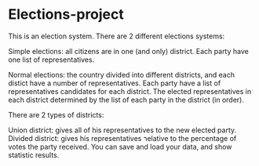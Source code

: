 # Elections-project

This is an election system.
There are 2 different elections systems:

Simple elections: all citizens are in one (and only) district.
Each party have one list of representatives.

Normal elections: the country divided into different districts, and each distict have a number of representatives.
Each party have a list of representatives candidates for each district.
The elected representatives in each district determined by the list of each party in the district (in order).

There are 2 types of districts:

Union district: gives all of his representatives to the new elected party.
Divided district: gives his representatives רelative to the percentage of votes the party received.
You can save and load your data, and show statistic results.
